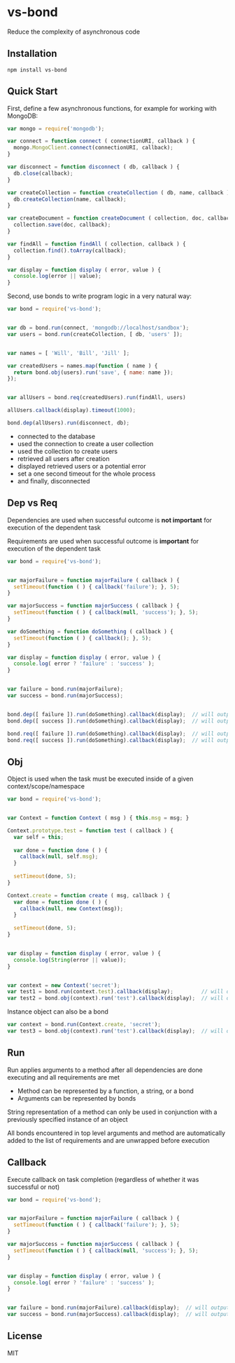 vs-bond
=======

Reduce the complexity of asynchronous code


Installation
------------

```
npm install vs-bond
```


Quick Start
-----------

First, define a few asynchronous functions, for example for working with MongoDB:

```javascript
var mongo = require('mongodb');

var connect = function connect ( connectionURI, callback ) {
  mongo.MongoClient.connect(connectionURI, callback);
}

var disconnect = function disconnect ( db, callback ) {
  db.close(callback);
}

var createCollection = function createCollection ( db, name, callback ) {
  db.createCollection(name, callback);
}

var createDocument = function createDocument ( collection, doc, callback ) {
  collection.save(doc, callback);
}

var findAll = function findAll ( collection, callback ) {
  collection.find().toArray(callback);
}

var display = function display ( error, value ) {
  console.log(error || value);
}
```

Second, use bonds to write program logic in a very natural way:

```javascript
var bond = require('vs-bond');


var db = bond.run(connect, 'mongodb://localhost/sandbox');
var users = bond.run(createCollection, [ db, 'users' ]);


var names = [ 'Will', 'Bill', 'Jill' ];

var createdUsers = names.map(function ( name ) {
  return bond.obj(users).run('save', { name: name });
});


var allUsers = bond.req(createdUsers).run(findAll, users)

allUsers.callback(display).timeout(1000);

bond.dep(allUsers).run(disconnect, db);
```

  - connected to the database
  - used the connection to create a user collection
  - used the collection to create users
  - retrieved all users after creation
  - displayed retrieved users or a potential error
  - set a one second timeout for the whole process
  - and finally, disconnected

  
Dep vs Req
----------

Dependencies are used when successful outcome is **not important** for execution of the dependent task

Requirements are used when successful outcome is **important** for execution of the dependent task

```javascript
var bond = require('vs-bond');


var majorFailure = function majorFailure ( callback ) {
  setTimeout(function ( ) { callback('failure'); }, 5);
}

var majorSuccess = function majorSuccess ( callback ) {
  setTimeout(function ( ) { callback(null, 'success'); }, 5);
}

var doSomething = function doSomething ( callback ) {
  setTimeout(function ( ) { callback(); }, 5);
}

var display = function display ( error, value ) {
  console.log( error ? 'failure' : 'success' );
}


var failure = bond.run(majorFailure);
var success = bond.run(majorSuccess);


bond.dep([ failure ]).run(doSomething).callback(display);  // will output "success"
bond.dep([ success ]).run(doSomething).callback(display);  // will output "success"

bond.req([ failure ]).run(doSomething).callback(display);  // will output "failure"
bond.req([ success ]).run(doSomething).callback(display);  // will output "success"
```


Obj
---

Object is used when the task must be executed inside of a given context/scope/namespace

```javascript
var bond = require('vs-bond');


var Context = function Context ( msg ) { this.msg = msg; }

Context.prototype.test = function test ( callback ) {
  var self = this;
  
  var done = function done ( ) {
    callback(null, self.msg);
  }
  
  setTimeout(done, 5);
}

Context.create = function create ( msg, callback ) {
  var done = function done ( ) {
    callback(null, new Context(msg));
  }
  
  setTimeout(done, 5);
}


var display = function display ( error, value ) {
  console.log(String(error || value));
}


var context = new Context('secret');
var test1 = bond.run(context.test).callback(display);         // will output "undefined"
var test2 = bond.obj(context).run('test').callback(display);  // will output "secret"
```

Instance object can also be a bond

```javascript
var context = bond.run(Context.create, 'secret');
var test3 = bond.obj(context).run('test').callback(display);  // will output "secret"
```


Run
---

Run applies arguments to a method after all dependencies are done executing and all requirements are met

  - Method can be represented by a function, a string, or a bond
  - Arguments can be represented by bonds

String representation of a method can only be used in conjunction with a previously specified instance of an object

All bonds encountered in top level arguments and method are automatically added to the list of requirements
and are unwrapped before execution


Callback
--------

Execute callback on task completion (regardless of whether it was successful or not)

```javascript
var bond = require('vs-bond');


var majorFailure = function majorFailure ( callback ) {
  setTimeout(function ( ) { callback('failure'); }, 5);
}

var majorSuccess = function majorSuccess ( callback ) {
  setTimeout(function ( ) { callback(null, 'success'); }, 5);
}


var display = function display ( error, value ) {
  console.log( error ? 'failure' : 'success' );
}


var failure = bond.run(majorFailure).callback(display);  // will output failure
var success = bond.run(majorSuccess).callback(display);  // will output success
```


License
-------

MIT
